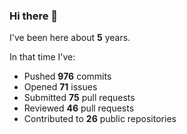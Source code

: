 ### Hi there 👋

I've been here about **5** years.

In that time I've:

- Pushed **976** commits
- Opened **71** issues
- Submitted **75** pull requests
- Reviewed **46** pull requests
- Contributed to **26** public repositories

<!-- ![My scrobbles](https://lastfm-recently-played.vercel.app/api?user=dotdub) -->
